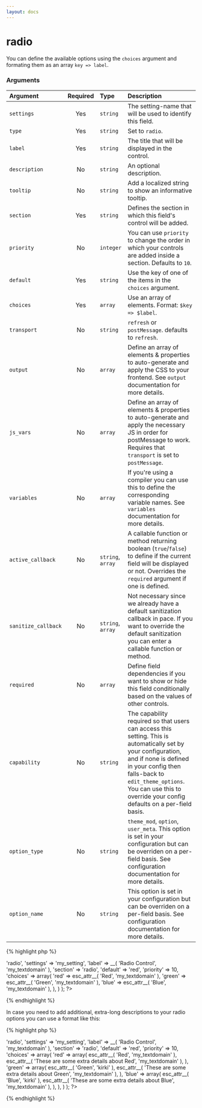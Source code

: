 ```yaml
---
layout: docs
---
```


# radio

You can define the available options using the `choices` argument and formating them as an array `key => label`.

### Arguments

Argument            | Required | Type              | Description
:------------------ | :------: | :---------------- | :----------
`settings`          | Yes      | `string`          | The setting-name that will be used to identify this field.
`type`              | Yes      | `string`          | Set to `radio`.
`label`             | Yes      | `string`          | The title that will be displayed in the control.
`description`       | No       | `string`          | An optional description.
`tooltip`           | No       | `string`          | Add a localized string to show an informative tooltip.
`section`           | Yes      | `string`          | Defines the section in which this field's control will be added.
`priority`          | No       | `integer`         | You can use `priority` to change the order in which your controls are added inside a section. Defaults to `10`.
`default`           | Yes      | `string`          | Use the key of one of the items in the `choices` argument.
`choices`           | Yes      | `array`           | Use an array of elements. Format: `$key => $label`.
`transport`         | No       | `string`          | `refresh` or `postMessage`. defaults to `refresh`.
`output`            | No       | `array`           | Define an array of elements & properties to auto-generate and apply the CSS to your frontend. See `output` documentation for more details.
`js_vars`           | No       | `array`           | Define an array of elements & properties to auto-generate and apply the necessary JS in order for postMessage to work. Requires that `transport` is set to `postMessage`.
`variables`         | No       | `array`           | If you're using a compiler you can use this to define the corresponding variable names. See `variables` documentation for more details.
`active_callback`   | No       | `string`, `array` | A callable function or method returning boolean (`true`/`false`) to define if the current field will be displayed or not. Overrides the `required` argument if one is defined.
`sanitize_callback` | No       | `string`, `array` | Not necessary since we already have a default sanitization callback in pace. If you want to override the default sanitization you can enter a callable function or method.
`required`          | No       | `array`           | Define field dependencies if you want to show or hide this field conditionally based on the values of other controls.
`capability`        | No       | `string`          | The capability required so that users can access this setting. This is automatically set by your configuration, and if none is defined in your config then falls-back to `edit_theme_options`. You can use this to override your config defaults on a per-field basis.
`option_type`       | No       | `string`          | `theme_mod`, `option`, `user_meta`. This option is set in your configuration but can be overriden on a per-field basis. See configuration documentation for more details.
`option_name`       | No       | `string`          | This option is set in your configuration but can be overriden on a per-field basis. See configuration documentation for more details.

{% highlight php %}
<?php
Kirki::add_field( 'my_config', array(
	'type'        => 'radio',
	'settings'    => 'my_setting',
	'label'       => __( 'Radio Control', 'my_textdomain' ),
	'section'     => 'radio',
	'default'     => 'red',
	'priority'    => 10,
	'choices'     => array(
		'red'   => esc_attr__( 'Red', 'my_textdomain' ),
		'green' => esc_attr__( 'Green', 'my_textdomain' ),
		'blue'  => esc_attr__( 'Blue', 'my_textdomain' ),
	),
) );
?>
{% endhighlight %}

In case you need to add additional, extra-long descriptions to your radio options you can use a format like this:

{% highlight php %}
<?php
Kirki::add_field( 'my_config', array(
	'type'        => 'radio',
	'settings'    => 'my_setting',
	'label'       => __( 'Radio Control', 'my_textdomain' ),
	'section'     => 'radio',
	'default'     => 'red',
	'priority'    => 10,
	'choices'     => array(
		'red'   => array(
			esc_attr__( 'Red', 'my_textdomain' ),
			esc_attr__( 'These are some extra details about Red', 'my_textdomain' ),
		),
		'green' => array(
			esc_attr__( 'Green', 'kirki' ),
			esc_attr__( 'These are some extra details about Green', 'my_textdomain' ),
		),
		'blue'  => array(
			esc_attr__( 'Blue', 'kirki' ),
			esc_attr__( 'These are some extra details about Blue', 'my_textdomain' ),
		),
	),
) );
?>
{% endhighlight %}
